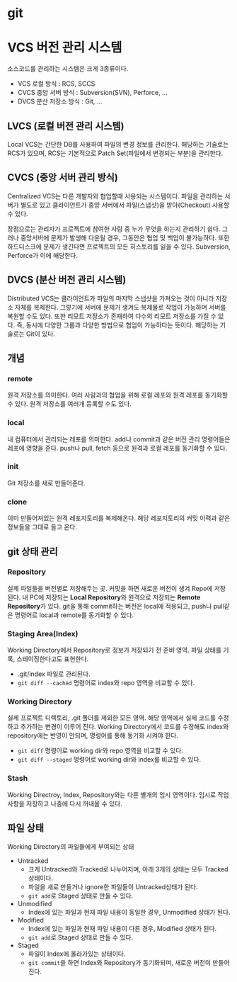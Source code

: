 # git

# VCS 버전 관리 시스템
소스코드를 관리하는 시스템은 크게 3종류이다.
- VCS 로컬 방식 : RCS, SCCS
- CVCS 중앙 서버 방식 : Subversion(SVN), Perforce, ...
- DVCS 분산 저장소 방식 : Git, ...

## LVCS (로컬 버전 관리 시스템)
Local VCS는 간단한 DB를 사용하여 파일의 변경 정보를 관리한다. 해당하는 기술로는 RCS가 있으며, RCS는 기본적으로 Patch Set(파일에서 변경되는 부분)을 관리한다.

## CVCS (중앙 서버 관리 방식)
Centralized VCS는 다른 개발자와 협업할때 사용되는 시스템이다. 
파일을 관리하는 서버가 별도로 있고 클라이언트가 중앙 서버에서 파일(스냅샷)을 받아(Checkout) 사용할 수 있다.

장점으로는 관리자가 프로젝트에 참여한 사람 중 누가 무엇을 하는지 관리하기 쉽다.
그러나 중앙서버에 문제가 발생해 다운될 경우, 그동안은 협업 및 백업이 불가능하다. 또한 하드디스크에 문제가 생긴다면 프로젝트의 모든 히스토리를 잃을 수 있다.
Subversion, Perforce가 이에 해당한다.

## DVCS (분산 버전 관리 시스템)
Distributed VCS는 클라이언트가 파일의 마지막 스냅샷을 가져오는 것이 아니라 저장소 자체를 복제한다.
그렇기에 서버에 문제가 생겨도 복제물로 작업이 가능하며 서버를 복원할 수도 있다. 
또한 리모트 저장소가 존재하여 다수의 리모트 저장소를 가질 수 있다. 즉, 동시에 다양한 그룹과 다양한 방법으로 협업이 가능하다는 뜻이다.
해당하는 기술로는 Git이 있다.

## 개념
### remote
원격 저장소를 의미한다. 여러 사람과의 협업을 위해 로컬 레포와 원격 레포를 동기화할 수 있다. 원격 저장소를 여러개 등록할 수도 있다.

### local
내 컴퓨터에서 관리되는 레포를 의미한다. add나 commit과 같은 버전 관리 명령어들은 레포에 영향을 준다. push나 pull, fetch 등으로 원격과 로컬 레포를 동기화할 수 있다.

### init
Git 저장소를 새로 만들어준다. 

### clone
이미 만들어져있는 원격 레포지토리를 복제해온다. 해당 레포지토리의 커밋 이력과 같은 정보들을 그대로 들고 온다.

## git 상태 관리
### Repository
실제 파일들을 버전별로 저장해두는 곳.
커밋을 하면 새로운 버전이 생겨 Repo에 저장된다.
내 PC에 저장되는 **Local Repository**와 원격으로 저장되는 **Remote Repository**가 있다. git을 통해 commit하는 버전은 local에 적용되고, push나 pull같은 명령어로 local과 remote를 동기화할 수 있다.

### Staging Area(Index)
Working Directory에서 Repository로 정보가 저장되기 전 준비 영역.
파일 상태를 기록, 스테이징한다고도 표현한다.
- .git/index 파일로 관리된다.
- `git diff --cached` 명령어로 index와 repo 영역을 비교할 수 있다.

### Working Directory
실제 프로젝트 디렉토리, .git 폴더를 제외한 모든 영역.
해당 영역에서 실제 코드를 수정하고 추가하는 변경이 이루어 진다.
Working Directory에서 코드를 수정해도 index와 repository에는 반영이 안되며, 명령어를 통해 동기화 시켜야 한다.
- `git diff` 명령어로 working dir와 repo 영역을 비교할 수 있다.
- `git diff --staged` 명령어로 working dir와 index를 비교할 수 있다.

### Stash
Working Directroy, Index, Repository와는 다른 별개의 임시 영역이다. 임시로 작업사항을 저장하고 나중에 다시 꺼내올 수 있다.

## 파일 상태
Working Directory의 파일들에게 부여되는 상태
- Untracked
    - 크게 Untracked와 Tracked로 나누어지며, 아래 3개의 상태는 모두 Tracked 상태이다.
    - 파일을 새로 만들거나 ignore한 파일들이 Untracked상태가 된다.
    - `git add`로 Staged 상태로 만들 수 있다.
- Unmodified
    - Index에 있는 파일과 현재 파일 내용이 동일한 경우, Unmodified 상태가 된다.
- Modified
    - Index에 있는 파일과 현재 파일 내용이 다른 경우, Modified 상태가 된다.
    - `git add`로 Staged 상태로 만들 수 있다.
- Staged
    - 파일이 Index에 올라가있는 상태이다.
    - `git commit`을 하면 Index와 Repository가 동기화되며, 새로운 버전이 만들어진다.